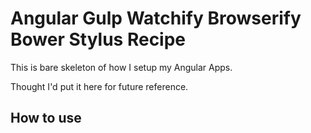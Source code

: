 # Angular Gulp Watchify Browserify Bower Stylus Recipe

This is bare skeleton of how I setup my Angular Apps.

Thought I'd put it here for future reference.


## How to use

